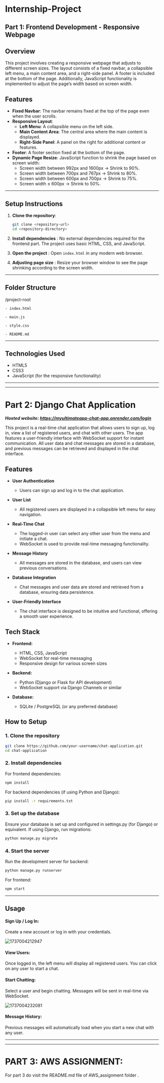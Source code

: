 # Internship-Project

## Part 1: Frontend Development - Responsive Webpage

## Overview

This project involves creating a responsive webpage that adjusts to different screen sizes. The layout consists of a fixed navbar, a collapsible left menu, a main content area, and a right-side panel. A footer is included at the bottom of the page. Additionally, JavaScript functionality is implemented to adjust the page’s width based on screen width.

## Features

- **Fixed Navbar**: The navbar remains fixed at the top of the page even when the user scrolls.
- **Responsive Layout**:
  - **Left Menu**: A collapsible menu on the left side.
  - **Main Content Area**: The central area where the main content is displayed.
  - **Right-Side Panel**: A panel on the right for additional content or features.
- **Footer**: A footer section fixed at the bottom of the page.
- **Dynamic Page Resize**: JavaScript function to shrink the page based on screen width:
  - Screen width between 992px and 1600px → Shrink to 90%.
  - Screen width between 700px and 767px → Shrink to 80%.
  - Screen width between 600px and 700px → Shrink to 75%.
  - Screen width ≤ 600px → Shrink to 50%.

---

## Setup Instructions

1. **Clone the repository**:

   ```bash
   git clone <repository-url>
   cd <repository-directory>
   ```
2. **Install dependencies** : No external dependencies required for the frontend part. The project uses basic HTML, CSS, and JavaScript.
3. **Open the project** : Open `index.html` in any modern web browser.
4. **Adjusting page size** :  Resize your browser window to see the page shrinking according to the screen width.

---

## Folder Structure

/project-root

    - index.html

    - main.js

    - style.css

    - README.md

---

## Technologies Used

* HTML5
* CSS3
* JavaScript (for the responsive functionality)

---

---

# Part 2: Django Chat Application

***Hosted website:  https://myultimateapp-chat-app.onrender.com/login***

This project is a real-time chat application that allows users to sign up, log in, view a list of registered users, and chat with other users. The app features a user-friendly interface with WebSocket support for instant communication. All user data and chat messages are stored in a database, and previous messages can be retrieved and displayed in the chat interface.

## Features

- **User Authentication**

  - Users can sign up and log in to the chat application.
- **User List**

  - All registered users are displayed in a collapsible left menu for easy navigation.
- **Real-Time Chat**

  - The logged-in user can select any other user from the menu and initiate a chat.
  - WebSocket is used to provide real-time messaging functionality.
- **Message History**

  - All messages are stored in the database, and users can view previous conversations.
- **Database Integration**

  - Chat messages and user data are stored and retrieved from a database, ensuring data persistence.
- **User-Friendly Interface**

  - The chat interface is designed to be intuitive and functional, offering a smooth user experience.

## Tech Stack

- **Frontend:**

  - HTML, CSS, JavaScript
  - WebSocket for real-time messaging
  - Responsive design for various screen sizes
- **Backend:**

  - Python (Django or Flask for API development)
  - WebSocket support via Django Channels or similar
- **Database:**

  - SQLite / PostgreSQL (or any preferred database)

## How to Setup

### 1. Clone the repository

```bash
git clone https://github.com/your-username/chat-application.git
cd chat-application
```

### 2. Install dependencies

For frontend dependencies:

```bash
npm install
```

For backend dependencies (if using Python and Django):

```bash
pip install -r requirements.txt
```

### 3. Set up the database

Ensure your database is set up and configured in settings.py (for Django) or equivalent. If using Django, run migrations:

```bash
python manage.py migrate
```

### 4. Start the server

Run the development server for backend:

```bash
python manage.py runserver
```

For frontend:

```bash
npm start
```

---

## Usage

#### Sign Up / Log In:

Create a new account or log in with your credentials.

![1737004212947](image/README/1737004212947.png)

#### View Users:

Once logged in, the left menu will display all registered users. You can click on any user to start a chat.

#### Start Chatting:

Select a user and begin chatting. Messages will be sent in real-time via WebSocket.

![1737004232081](image/README/1737004232081.png)

#### Message History:

Previous messages will automatically load when you start a new chat with any user.

---

---

# PART 3: AWS ASSIGNMENT:

For part 3 do visit the README.md file of AWS_assignment folder .
